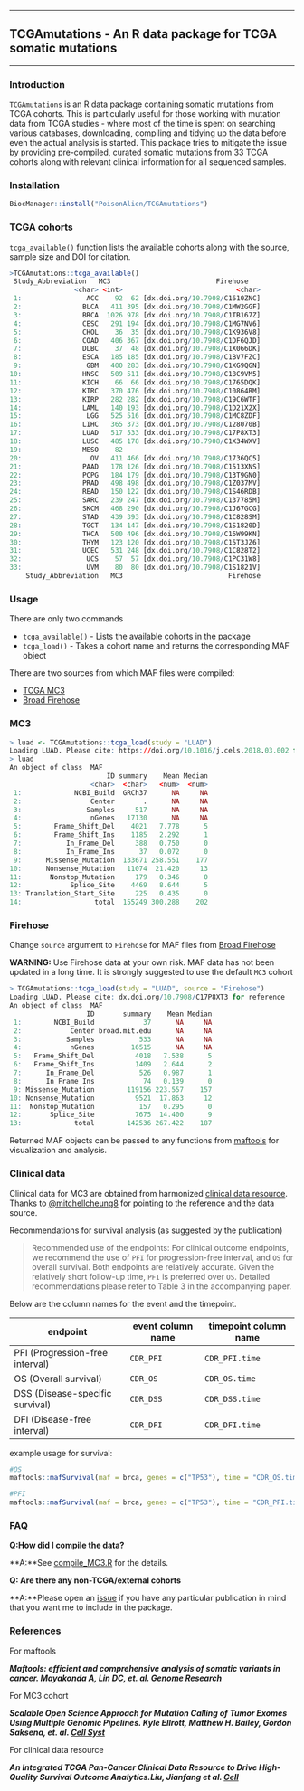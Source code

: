 ------------------------------------------------------------------------

## TCGAmutations - An R data package for TCGA somatic mutations

------------------------------------------------------------------------

### Introduction
`TCGAmutations` is an R data package containing somatic mutations from TCGA cohorts. This is particularly useful for those working with mutation data from TCGA studies - where most of the time is spent on searching various databases, downloading, compiling and tidying up the data before even the actual analysis is started. This package tries to mitigate the issue by providing pre-compiled, curated somatic mutations from 33 TCGA cohorts along with relevant clinical information for all sequenced samples.


### Installation

```r
BiocManager::install("PoisonAlien/TCGAmutations")
```

### TCGA cohorts

`tcga_available()` function lists the available cohorts along with the source, sample size and DOI for citation.

```r
>TCGAmutations::tcga_available()
 Study_Abbreviation   MC3                          Firehose
                <char> <int>                            <char>
 1:                ACC    92  62 [dx.doi.org/10.7908/C1610ZNC]
 2:               BLCA   411 395 [dx.doi.org/10.7908/C1MW2GGF]
 3:               BRCA  1026 978 [dx.doi.org/10.7908/C1TB167Z]
 4:               CESC   291 194 [dx.doi.org/10.7908/C1MG7NV6]
 5:               CHOL    36  35 [dx.doi.org/10.7908/C1K936V8]
 6:               COAD   406 367 [dx.doi.org/10.7908/C1DF6QJD]
 7:               DLBC    37  48 [dx.doi.org/10.7908/C1X066DK]
 8:               ESCA   185 185 [dx.doi.org/10.7908/C1BV7FZC]
 9:                GBM   400 283 [dx.doi.org/10.7908/C1XG9QGN]
10:               HNSC   509 511 [dx.doi.org/10.7908/C18C9VM5]
11:               KICH    66  66 [dx.doi.org/10.7908/C1765DQK]
12:               KIRC   370 476 [dx.doi.org/10.7908/C10864RM]
13:               KIRP   282 282 [dx.doi.org/10.7908/C19C6WTF]
14:               LAML   140 193 [dx.doi.org/10.7908/C1D21X2X]
15:                LGG   525 516 [dx.doi.org/10.7908/C1MC8ZDF]
16:               LIHC   365 373 [dx.doi.org/10.7908/C128070B]
17:               LUAD   517 533 [dx.doi.org/10.7908/C17P8XT3]
18:               LUSC   485 178 [dx.doi.org/10.7908/C1X34WXV]
19:               MESO    82                                  
20:                 OV   411 466 [dx.doi.org/10.7908/C1736QC5]
21:               PAAD   178 126 [dx.doi.org/10.7908/C1513XNS]
22:               PCPG   184 179 [dx.doi.org/10.7908/C13T9GN0]
23:               PRAD   498 498 [dx.doi.org/10.7908/C1Z037MV]
24:               READ   150 122 [dx.doi.org/10.7908/C1S46RDB]
25:               SARC   239 247 [dx.doi.org/10.7908/C137785M]
26:               SKCM   468 290 [dx.doi.org/10.7908/C1J67GCG]
27:               STAD   439 393 [dx.doi.org/10.7908/C1C828SM]
28:               TGCT   134 147 [dx.doi.org/10.7908/C1S1820D]
29:               THCA   500 496 [dx.doi.org/10.7908/C16W99KN]
30:               THYM   123 120 [dx.doi.org/10.7908/C15T3JZ6]
31:               UCEC   531 248 [dx.doi.org/10.7908/C1C828T2]
32:                UCS    57  57 [dx.doi.org/10.7908/C1PC31W8]
33:                UVM    80  80 [dx.doi.org/10.7908/C1S1821V]
    Study_Abbreviation   MC3                          Firehose
```

### Usage

There are only two commands 

   * `tcga_available()` - Lists the available cohorts in the package
   * `tcga_load()` - Takes a cohort name and returns the corresponding MAF object 

There are two sources from which MAF files were compiled:

  * [TCGA MC3](https://gdc.cancer.gov/about-data/publications/mc3-2017)
  * [Broad Firehose](http://firebrowse.org/)

### MC3

```r
> luad <- TCGAmutations::tcga_load(study = "LUAD")
Loading LUAD. Please cite: https://doi.org/10.1016/j.cels.2018.03.002 for reference
> luad
An object of class  MAF 
                        ID summary    Mean Median
                    <char>  <char>   <num>  <num>
 1:             NCBI_Build  GRCh37      NA     NA
 2:                 Center       .      NA     NA
 3:                Samples     517      NA     NA
 4:                 nGenes   17130      NA     NA
 5:        Frame_Shift_Del    4021   7.778      5
 6:        Frame_Shift_Ins    1185   2.292      1
 7:           In_Frame_Del     388   0.750      0
 8:           In_Frame_Ins      37   0.072      0
 9:      Missense_Mutation  133671 258.551    177
10:      Nonsense_Mutation   11074  21.420     13
11:       Nonstop_Mutation     179   0.346      0
12:            Splice_Site    4469   8.644      5
13: Translation_Start_Site     225   0.435      0
14:                  total  155249 300.288    202
```

### Firehose

Change `source` argument to `Firehose` for MAF files from [Broad Firehose](https://gdac.broadinstitute.org)

**WARNING:** Use Firehose data at your own risk. MAF data has not been updated in a long time. It is strongly suggested to use the default `MC3` cohort

```r
> TCGAmutations::tcga_load(study = "LUAD", source = "Firehose")
Loading LUAD. Please cite: dx.doi.org/10.7908/C17P8XT3 for reference
An object of class  MAF 
                   ID       summary    Mean Median
 1:        NCBI_Build            37      NA     NA
 2:            Center broad.mit.edu      NA     NA
 3:           Samples           533      NA     NA
 4:            nGenes         16515      NA     NA
 5:   Frame_Shift_Del          4018   7.538      5
 6:   Frame_Shift_Ins          1409   2.644      2
 7:      In_Frame_Del           526   0.987      1
 8:      In_Frame_Ins            74   0.139      0
 9: Missense_Mutation        119156 223.557    157
10: Nonsense_Mutation          9521  17.863     12
11:  Nonstop_Mutation           157   0.295      0
12:       Splice_Site          7675  14.400      9
13:             total        142536 267.422    187
```

Returned MAF objects can be passed to any functions from [maftools](https://bioconductor.org/packages/release/bioc/html/maftools.html) for visualization and analysis.


### Clinical data

Clinical data for MC3 are obtained from harmonized [clinical data resource](https://www.cell.com/cell/fulltext/S0092-8674(18)30229-0). Thanks to [@mitchellcheung8](https://github.com/mitchellcheung8) for pointing to the reference and the data source.


Recommendations for survival analysis (as suggested by the publication)


> Recommended use of the endpoints:	
> For clinical outcome endpoints, we recommend the use of `PFI` for progression-free interval, and `OS` for overall survival. Both endpoints are relatively accurate. Given the relatively short follow-up time, `PFI` is  preferred over `OS`. Detailed recommendations please refer to Table 3 in the accompanying paper.

Below are the column names for the event and the timepoint.

| endpoint                        | event column name | timepoint column name |
|---------------------------------|-------------------|-----------------------|
| PFI (Progression-free interval) | `CDR_PFI`           | `CDR_PFI.time`          |
| OS (Overall survival)           | `CDR_OS`           | `CDR_OS.time`           |
| DSS (Disease-specific survival) | `CDR_DSS`           | `CDR_DSS.time`          |
| DFI (Disease-free interval)     | `CDR_DFI`           | `CDR_DFI.time`         |

example usage for survival:

```r
#OS
maftools::mafSurvival(maf = brca, genes = c("TP53"), time = "CDR_OS.time", Status = "CDR_OS")

#PFI
maftools::mafSurvival(maf = brca, genes = c("TP53"), time = "CDR_PFI.time", Status = "CDR_PFI")
```

### FAQ

**Q:How did I compile the data?**

**A:**See [compile_MC3.R](https://github.com/PoisonAlien/TCGAmutations/tree/master/inst/script/compile_MC3.R) for the details.

**Q: Are there any non-TCGA/external cohorts**

**A:**Please open an [issue](https://github.com/PoisonAlien/TCGAmutations/issues) if you have any particular publication in mind that you want me to include in the package.

### References

For maftools

**_Maftools: efficient and comprehensive analysis of somatic variants in cancer. Mayakonda A, Lin DC, et. al. [Genome Research](http://www.genome.org/cgi/doi/10.1101/gr.239244.118)_**


For MC3 cohort

**_Scalable Open Science Approach for Mutation Calling of Tumor Exomes Using Multiple Genomic Pipelines. Kyle Ellrott, Matthew H. Bailey, Gordon Saksena, et. al. [Cell Syst](https://doi.org/10.1016/j.cels.2018.03.002)_**

For clinical data resource

**_An Integrated TCGA Pan-Cancer Clinical Data Resource to Drive High-Quality Survival Outcome Analytics.Liu, Jianfang et al. [Cell](https://doi.org/10.1016/j.cell.2018.02.052)_**

